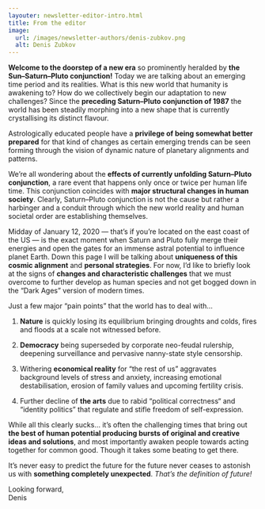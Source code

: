 ```yaml
---
layouter: newsletter-editor-intro.html
title: From the editor
image: 
  url: /images/newsletter-authors/denis-zubkov.png
  alt: Denis Zubkov
---
```


**Welcome to the doorstep of a new era** so prominently heralded by **the Sun–Saturn–Pluto conjunction!**  Today we are talking about an emerging time period and its realities. What is this new world that humanity is awakening to? How do we collectively begin our adaptation to new challenges? Since the **preceding Saturn–Pluto conjunction of 1987** the world has been steadily morphing into a new shape that is currently crystallising its distinct flavour.

Astrologically educated people have a **privilege of being somewhat better prepared** for that kind of changes as certain emerging trends can be seen forming through the vision of dynamic nature of planetary alignments and patterns. 

We’re all wondering about the **effects of currently unfolding Saturn–Pluto conjunction**, a rare event that happens only once or twice per human life time. This conjunction coincides with **major structural changes in human society**. Clearly, Saturn–Pluto conjunction is not the cause but rather a harbinger and a conduit through which the new world reality and human societal order are establishing themselves.

Midday of January 12, 2020 — that’s if you’re located on the east coast of the US — is the exact moment when Saturn and Pluto fully merge their energies and open the gates for an immense astral potential to influence planet Earth. Down this page I will be talking about **uniqueness of this cosmic alignment** and **personal strategies**. For now, I’d like to briefly look at the signs of **changes and characteristic challenges** that we must overcome to further develop as human species and not get bogged down in the “Dark Ages” version of modern times.

Just a few major “pain points” that the world has to deal with… 

1. **Nature** is quickly losing its equilibrium bringing droughts and colds, fires and floods at a scale not witnessed before.

2. **Democracy** being superseded by corporate neo-feudal rulership, deepening surveillance and pervasive nanny-state style censorship.

3. Withering **economical reality** for “the rest of us” aggravates background levels of stress and anxiety, increasing emotional destabilisation, erosion of family values and upcoming fertility crisis.

4. Further decline of **the arts** due to rabid “political correctness“ and “identity politics” that regulate and stifle freedom of self-expression.

While all this clearly sucks… it’s often the challenging times that bring out **the best of human potential producing bursts of original and creative ideas and solutions**, and most importantly awaken people towards acting together for common good. Though it takes some beating to get there.

It’s never easy to predict the future for the future never ceases to astonish us with **something completely unexpected**. _That’s the definition of future!_

Looking forward,<br>
<span class="signature">Denis</span>
